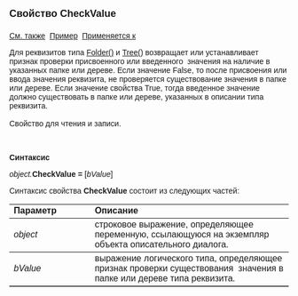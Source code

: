 <html>
<head>
<title>Описательный диалог\CheckValue</title>
</head>

<body>

<p><font size="4" face="Arial"><strong>Свойство CheckValue<br>
<br>
</strong></font><font face="Arial"><a href="../AsDialogEx.html">См. 
также</a>&nbsp;
<u>Пример</u>&nbsp; <a href="../AsDialogEx.html">Применяется к</a></font></p>

<p><font face="Arial">Для реквизитов типа <a
href="../../Types/Folder().html">Folder()</a> и <a href="../../Types/Tree().html">
Tree()</a>
возвращает или устанавливает признак проверки присвоенного или введенного&nbsp; 
значения на наличие в указанных папке или дереве. Если значение False, то после 
присвоения или ввода значения реквизита, не проверяется существование значения в 
папке или дереве. Если значение свойства True, тогда введенное значение должно 
существовать в папке или дереве, указанных в описании типа реквизита.<br>
<br>
Свойство для чтения и записи. </font></p>

<p class="label">&nbsp;</p>

<p class="label"><font face="Arial"><b>Синтаксис</b></font></p>

<p><font face="Arial"><em>object.</em><strong>CheckValue = </strong>[<em>bValue</em>]</font></p>

<p><font face="Arial">Синтаксис свойства <strong>CheckValue</strong>
состоит из следующих частей:</font></p>

<table border="1" cellPadding="5" cols="2" frame="below" rules="rows">
<TBODY>
  <tr vAlign="top">
    <td class="label" width="29%"><font face="Arial"><b>Параметр</b></font></td>
    <td class="label" width="71%"><font face="Arial"><strong>Описание</strong></font></td>
  </tr>
  <tr>
    <td width="29%"><em><font face="Arial">object</font></em></td>
    <td width="71%"><font face="Arial">строковое выражение, 
	определяющее переменную, ссылающуюся на экземпляр объекта описательного 
	диалога.</font></td>
  </tr>
  <tr>
    <td width="29%"><font face="Arial"><em>bValue</em></font></td>
    <td width="71%"><font face="Arial">выражение логического типа, 
	определяющее признак проверки существования&nbsp; значения в папке или дереве 
	типа реквизита.</font></td>
  </tr>
</TBODY>
</table>

<p class="label">&nbsp;</p>
</body>
</html>
